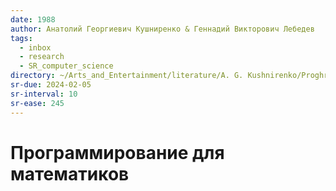 ```yaml
---
date: 1988
author: Анатолий Георгиевич Кушниренко & Геннадий Викторович Лебедев
tags:
  - inbox
  - research
  - SR_computer_science
directory: ~/Arts_and_Entertainment/literature/A. G. Kushnirenko/Proghrammirovaniie dlia matiematikov(1988) (2373)/
sr-due: 2024-02-05
sr-interval: 10
sr-ease: 245
---
```


# Программирование для математиков

